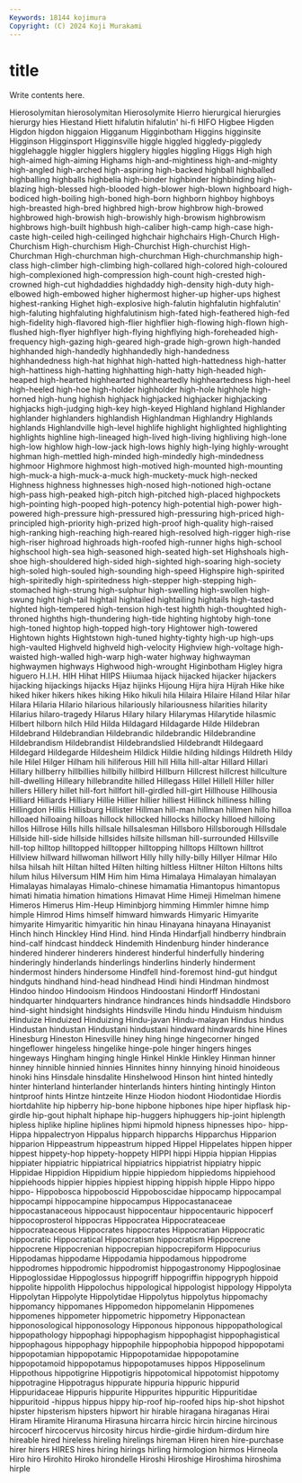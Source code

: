 ```yaml
---
Keywords: 18144 kojimura
Copyright: (C) 2024 Koji Murakami
---
```


# title

Write contents here.



Hierosolymitan
hierosolymitan Hierosolymite Hierro hierurgical hierurgies hierurgy hies Hiestand Hiett hifalutin
hifalutin' hi-fi HIFO Higbee Higden Higdon higdon higgaion Higganum Higginbotham
Higgins higginsite Higginson Higginsport Higginsville higgle higgled higgledy-piggledy higglehaggle higgler
higglers higglery higgles higgling Higgs High high high-aimed high-aiming Highams
high-and-mightiness high-and-mighty high-angled high-arched high-aspiring high-backed highball highballed highballing highballs
highbelia high-binder highbinder highbinding high-blazing high-blessed high-blooded high-blower high-blown highboard
high-bodiced high-boiling high-boned high-born highborn highboy highboys high-breasted high-bred highbred
high-brow highbrow high-browed highbrowed high-browish high-browishly high-browism highbrowism highbrows high-built
highbush high-caliber high-camp high-case high-caste high-ceiled high-ceilinged highchair highchairs High-Church
High-Churchism High-churchism High-Churchist High-churchist High-Churchman High-churchman high-churchman High-churchmanship high-class high-climber
high-climbing high-collared high-colored high-coloured high-complexioned high-compression high-count high-crested high-crowned high-cut
highdaddies highdaddy high-density high-duty high-elbowed high-embowed higher highermost higher-up higher-ups
highest highest-ranking Highet high-explosive high-falutin highfalutin highfalutin' high-faluting highfaluting highfalutinism
high-fated high-feathered high-fed high-fidelity high-flavored high-flier highflier high-flowing high-flown high-flushed
high-flyer highflyer high-flying highflying high-foreheaded high-frequency high-gazing high-geared high-grade high-grown
high-handed highhanded high-handedly highhandedly high-handedness highhandedness high-hat highhat high-hatted high-hattedness
high-hatter high-hattiness high-hatting highhatting high-hatty high-headed high-heaped high-hearted highhearted highheartedly
highheartedness high-heel high-heeled high-hoe high-holder highholder high-hole highhole high-horned high-hung
highish highjack highjacked highjacker highjacking highjacks high-judging high-key high-keyed Highland
highland Highlander highlander highlanders highlandish Highlandman Highlandry Highlands highlands Highlandville
high-level highlife highlight highlighted highlighting highlights highline high-lineaged high-lived high-living
highliving high-lone high-low highlow high-low-jack high-lows highly high-lying highly-wrought highman
high-mettled high-minded high-mindedly high-mindedness highmoor Highmore highmost high-motived high-mounted high-mounting
high-muck-a high-muck-a-muck high-muckety-muck high-necked Highness highness highnesses high-nosed high-notioned high-octane
high-pass high-peaked high-pitch high-pitched high-placed highpockets high-pointing high-pooped high-potency high-potential
high-power high-powered high-pressure high-pressured high-pressuring high-priced high-principled high-priority high-prized high-proof
high-quality high-raised high-ranking high-reaching high-reared high-resolved high-rigger high-rise high-riser highroad
highroads high-roofed high-runner highs high-school highschool high-sea high-seasoned high-seated high-set
Highshoals high-shoe high-shouldered high-sided high-sighted high-soaring high-society high-soled high-souled high-sounding
high-speed Highspire high-spirited high-spiritedly high-spiritedness high-stepper high-stepping high-stomached high-strung high-sulphur
high-swelling high-swollen high-swung hight high-tail hightail hightailed hightailing hightails high-tasted
highted high-tempered high-tension high-test highth high-thoughted high-throned highths high-thundering high-tide
highting hightoby high-tone high-toned hightop high-topped high-tory Hightower high-towered Hightown
hights Hightstown high-tuned highty-tighty high-up high-ups high-vaulted Highveld highveld high-velocity
Highview high-voltage high-waisted high-walled high-warp high-water highway highwayman highwaymen highways
Highwood high-wrought Higinbotham Higley higra higuero H.I.H. HIH Hihat HIIPS
Hiiumaa hijack hijacked hijacker hijackers hijacking hijackings hijacks Hijaz hijinks
Hijoung Hijra hijra Hijrah Hike hike hiked hiker hikers hikes
hiking Hiko hikuli hila Hilaira Hilaire Hiland Hilar hilar Hilara
Hilaria Hilario hilarious hilariously hilariousness hilarities hilarity Hilarius hilaro-tragedy Hilarus
Hilary hilary Hilarymas Hilarytide hilasmic Hilbert hilborn hilch Hild Hilda
Hildagard Hildagarde Hilde Hildebran Hildebrand Hildebrandian Hildebrandic hildebrandic Hildebrandine Hildebrandism
Hildebrandist Hildebrandslied Hildebrandt Hildegaard Hildegard Hildegarde Hildesheim Hildick Hildie hilding
hildings Hildreth Hildy hile Hilel Hilger Hilham hili hiliferous Hill
hill Hilla hill-altar Hillard Hillari Hillary hillberry hillbillies hillbilly hillbird
Hillburn Hillcrest hillcrest hillculture hill-dwelling Hilleary hillebrandite hilled Hillegass Hillel
Hillell Hiller hiller hillers Hillery hillet hill-fort hillfort hill-girdled hill-girt
Hillhouse Hillhousia Hilliard Hilliards Hilliary Hillie Hillier hillier hilliest Hillinck
hilliness hilling Hillingdon Hillis Hillisburg Hillister Hillman hill-man hillman hillmen
hillo hilloa hilloaed hilloaing hilloas hillock hillocked hillocks hillocky hilloed
hilloing hillos Hillrose Hills hills hillsale hillsalesman Hillsboro Hillsborough Hillsdale
Hillside hill-side hillside hillsides hillsite hillsman hill-surrounded Hillsville hill-top hilltop
hilltopped hilltopper hilltopping hilltops Hilltown hilltrot Hillview hillward hillwoman hillwort
Hilly hilly hilly-billy Hillyer Hilmar Hilo hilsa hilsah hilt Hiltan
hilted Hilten hilting hiltless Hiltner Hilton Hiltons hilts hilum hilus
Hilversum HIM Him him Hima Himalaya Himalayan himalayan Himalayas himalayas
Himalo-chinese himamatia Himantopus himantopus himati himatia himation himations Himavat Hime
Himeji Himelman himene Himeros Himerus Him-Heup Himinbjorg himming Himmler himne
himp himple Himrod Hims himself himward himwards Himyaric Himyarite himyarite
Himyaritic himyaritic hin hinau Hinayana hinayana Hinayanist Hinch hinch Hinckley
Hind Hind. hind Hinda Hindarfjall hindberry hindbrain hind-calf hindcast hinddeck
Hindemith Hindenburg hinder hinderance hindered hinderer hinderers hinderest hinderful hinderfully
hindering hinderingly hinderlands hinderlings hinderlins hinderly hinderment hindermost hinders hindersome
Hindfell hind-foremost hind-gut hindgut hindguts hindhand hind-head hindhead Hindi hindi
Hindman hindmost Hindoo hindoo Hindooism Hindoos Hindoostani Hindorff Hindostani hindquarter
hindquarters hindrance hindrances hinds hindsaddle Hindsboro hind-sight hindsight hindsights Hindsville
Hindu hindu Hinduism hinduism Hinduize Hinduized Hinduizing Hindu-javan Hindu-malayan Hindus
hindus Hindustan hindustan Hindustani hindustani hindward hindwards hine Hines Hinesburg
Hineston Hinesville hiney hing hinge hingecorner hinged hingeflower hingeless hingelike
hinge-pole hinger hingers hinges hingeways Hingham hinging hingle Hinkel Hinkle
Hinkley Hinman hinner hinney hinnible hinnied hinnies Hinnites hinny hinnying
hinoid hinoideous hinoki hins Hinsdale hinsdalite Hinshelwood Hinson hint hinted
hintedly hinter hinterland hinterlander hinterlands hinters hinting hintingly Hinton hintproof
hints Hintze hintzeite Hinze Hiodon hiodont Hiodontidae Hiordis hiortdahlite hip
hipberry hip-bone hipbone hipbones hipe hiper hipflask hip-girdle hip-gout hiphalt
hiphape hip-huggers hiphuggers hip-joint hiplength hipless hiplike hipline hiplines hipmi
hipmold hipness hipnesses hipo- hipp- Hippa hippalectryon Hippalus hipparch hipparchs
Hipparchus Hipparion hipparion Hippeastrum hippeastrum hipped Hippel Hippelates hippen hipper
hippest hippety-hop hippety-hoppety HIPPI hippi Hippia hippian Hippias hippiater hippiatric
hippiatrical hippiatrics hippiatrist hippiatry hippic Hippidae Hippidion Hippidium hippie hippiedom
hippiedoms hippiehood hippiehoods hippier hippies hippiest hipping hippish hipple Hippo
hippo hippo- Hippobosca hippoboscid Hippoboscidae hippocamp hippocampal hippocampi hippocampine hippocampus
Hippocastanaceae hippocastanaceous hippocaust hippocentaur hippocentauric hippocerf hippocoprosterol hippocras Hippocratea Hippocrateaceae
hippocrateaceous Hippocrates hippocrates Hippocratian Hippocratic hippocratic Hippocratical Hippocratism hippocratism Hippocrene
hippocrene Hippocrenian hippocrepian hippocrepiform Hippocurius Hippodamas hippodame Hippodamia hippodamous hippodrome
hippodromes hippodromic hippodromist hippogastronomy Hippoglosinae Hippoglossidae Hippoglossus hippogriff hippogriffin hippogryph
hippoid hippolite hippolith Hippolochus hippological hippologist hippology Hippolyta Hippolytan Hippolyte
Hippolytidae Hippolytus hippolytus hippomachy hippomancy hippomanes Hippomedon hippomelanin Hippomenes hippomenes
hippometer hippometric hippometry Hipponactean hipponosological hipponosology Hipponous hipponous hippopathological hippopathology
hippophagi hippophagism hippophagist hippophagistical hippophagous hippophagy hippophile hippophobia hippopod hippopotami
hippopotamian hippopotamic Hippopotamidae hippopotamine hippopotamoid hippopotamus hippopotamuses hippos Hipposelinum Hippothous
hippotigrine Hippotigris hippotomical hippotomist hippotomy hippotragine Hippotragus hippurate hippuria hippuric
hippurid Hippuridaceae Hippuris hippurite Hippurites hippuritic Hippuritidae hippuritoid -hippus hippus
hippy hip-roof hip-roofed hips hip-shot hipshot hipster hipsterism hipsters hipwort
hir hirable hiragana hiraganas Hirai Hiram Hiramite Hiranuma Hirasuna hircarra
hircic hircin hircine hircinous hircocerf hircocervus hircosity hircus hirdie-girdie hirdum-dirdum
hire hireable hired hireless hireling hirelings hireman Hiren hiren hire-purchase
hirer hirers HIRES hires hiring hirings hirling hirmologion hirmos Hirneola
Hiro hiro Hirohito Hiroko hirondelle Hiroshi Hiroshige Hiroshima hiroshima hirple
